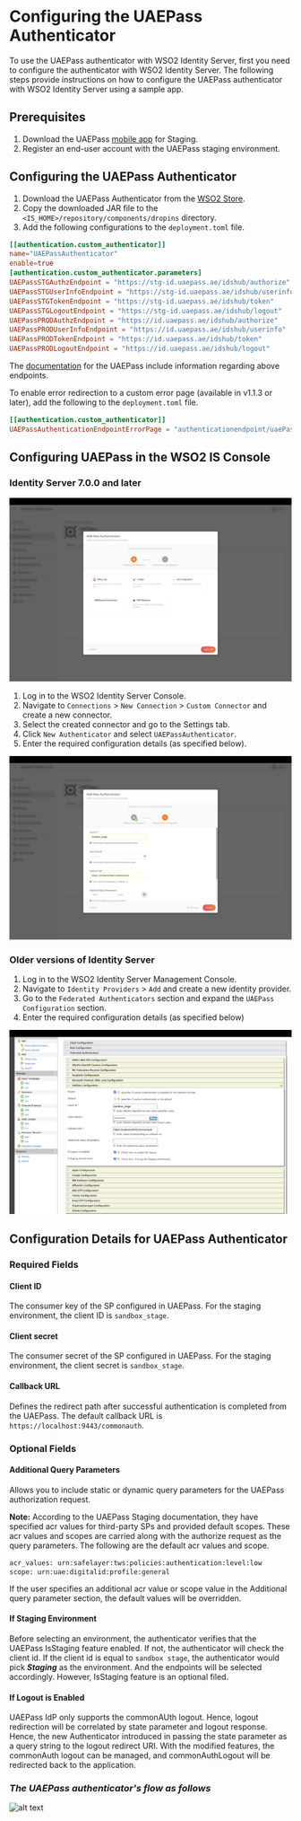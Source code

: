 # Configuring the UAEPass Authenticator
To use the UAEPass authenticator with WSO2 Identity Server, first you need to configure  the authenticator with 
WSO2 Identity Server. The following steps provide instructions on how to configure the UAEPass authenticator with 
WSO2 Identity Server using a sample app.

## Prerequisites

1. Download the UAEPass [mobile app](https://docs.uaepass.ae/resources/staging-apps) for
   Staging.
2. Register an end-user account with the UAEPass staging environment.

## Configuring the UAEPass Authenticator

1. Download the UAEPass Authenticator from the [WSO2 Store](https://store.wso2.com/connector/identity-outbound-auth-uaepass).
2. Copy the downloaded JAR file to the `<IS_HOME>/repository/components/dropins` directory.
3. Add the following configurations to the `deployment.toml` file.

```toml
[[authentication.custom_authenticator]]
name="UAEPassAuthenticator"
enable=true
[authentication.custom_authenticator.parameters]
UAEPassSTGAuthzEndpoint = "https://stg-id.uaepass.ae/idshub/authorize"
UAEPassSTGUserInfoEndpoint = "https://stg-id.uaepass.ae/idshub/userinfo"
UAEPassSTGTokenEndpoint = "https://stg-id.uaepass.ae/idshub/token"
UAEPassSTGLogoutEndpoint = "https://stg-id.uaepass.ae/idshub/logout"
UAEPassPRODAuthzEndpoint = "https://id.uaepass.ae/idshub/authorize"
UAEPassPRODUserInfoEndpoint = "https://id.uaepass.ae/idshub/userinfo"
UAEPassPRODTokenEndpoint = "https://id.uaepass.ae/idshub/token"
UAEPassPRODLogoutEndpoint = "https://id.uaepass.ae/idshub/logout"

```
The [documentation](https://docs.uaepass.ae/guides/authentication/web-application/endpoints) for the UAEPass include information regarding above endpoints.

To enable error redirection to a custom error page (available in v1.1.3 or later), add the following to the `deployment.toml` file.

```toml
[[authentication.custom_authenticator]]
UAEPassAuthenticationEndpointErrorPage = "authenticationendpoint/uaePassError.jsp"
```
## Configuring UAEPass in the WSO2 IS Console

### Identity Server 7.0.0 and later

![alt text](images/ConnectorPage.png)

1. Log in to the WSO2 Identity Server Console.
2. Navigate to `Connections` > `New Connection` > `Custom Connector` and create a new connector.
3. Select the created connector and go to the Settings tab.
4. Click `New Authenticator` and select `UAEPassAuthenticator`.
5. Enter the required configuration details (as specified below).

![alt text](images/AuthenticatorCofiguration.png)

### Older versions of Identity Server
1. Log in to the WSO2 Identity Server Management Console.
2. Navigate to `Identity Providers` > `Add` and create a new identity provider.
3. Go to the `Federated Authenticators` section and expand the `UAEPass Configuration` section.
4. Enter the required configuration details (as specified below)

![alt text](images/AuthenticatorCofigurationOld.png)

## Configuration Details for UAEPass Authenticator

### Required Fields

#### Client ID
The consumer key of the SP configured in UAEPass. For the staging environment, the client ID is `sandbox_stage`.

#### Client secret
The consumer secret of the SP configured in UAEPass. For the staging environment, the client secret is `sandbox_stage`.

#### Callback URL
Defines the redirect path after successful authentication is completed from the UAEPass. The default callback URL is 
`https://localhost:9443/commonauth`.

### Optional Fields

#### Additional Query Parameters
Allows you to include static or dynamic query parameters for the UAEPass authorization request.

**Note:**
According to the UAEPass Staging documentation, they have specified acr values for third-party SPs and provided default 
scopes. These acr values and scopes are carried along with the authorize request as the query parameters. The following
are the default acr values and scope.

```
acr_values: urn:safelayer:tws:policies:authentication:level:low
scope: urn:uae:digitalid:profile:general
```

If the user specifies an additional acr value or scope value in the Additional query parameter section, the default 
values will be overridden.

#### If Staging Environment
Before selecting an environment, the authenticator verifies that the UAEPass IsStaging feature enabled. If not, the authenticator
will check the client  id. If the client id is equal to `sandbox stage`, the authenticator would pick 
_**Staging**_ as the environment. And the endpoints will be selected accordingly. However, IsStaging feature is an 
optional filed.

#### If Logout is Enabled
UAEPass IdP only supports the commonAUth logout. Hence, logout redirection will be correlated by state parameter and 
logout response. Hence, the new Authenticator introduced in passing the state parameter as a query string to the logout 
redirect URI. With the modified features, the commonAuth logout can be managed, and commonAuthLogout will be redirected 
back to the application.

### _The UAEPass authenticator's flow as follows_
![alt text](images/UAEPassAuthenticatorDemoFlow.png)